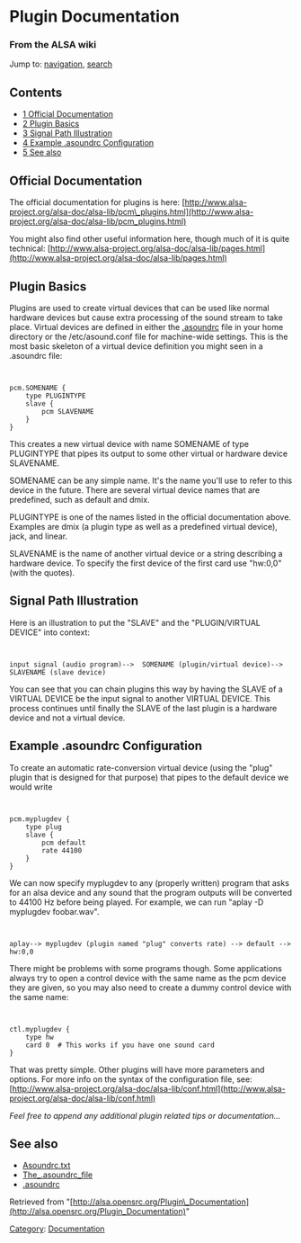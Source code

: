 Plugin Documentation
====================

### From the ALSA wiki

Jump to: [navigation](#mw-head), [search](#p-search)

Contents
--------

-   [1 Official Documentation](#Official_Documentation)
-   [2 Plugin Basics](#Plugin_Basics)
-   [3 Signal Path Illustration](#Signal_Path_Illustration)
-   [4 Example .asoundrc
    Configuration](#Example_.asoundrc_Configuration)
-   [5 See also](#See_also)

Official Documentation
----------------------

The official documentation for plugins is here:
[http://www.alsa-project.org/alsa-doc/alsa-lib/pcm\_plugins.html](http://www.alsa-project.org/alsa-doc/alsa-lib/pcm_plugins.html)

You might also find other useful information here, though much of it is
quite technical:
[http://www.alsa-project.org/alsa-doc/alsa-lib/pages.html](http://www.alsa-project.org/alsa-doc/alsa-lib/pages.html)

Plugin Basics
-------------

Plugins are used to create virtual devices that can be used like normal
hardware devices but cause extra processing of the sound stream to take
place. Virtual devices are defined in either the
[.asoundrc](/.asoundrc ".asoundrc") file in your home directory or the
/etc/asound.conf file for machine-wide settings. This is the most basic
skeleton of a virtual device definition you might seen in a .asoundrc
file:

` `

    pcm.SOMENAME {
        type PLUGINTYPE
        slave {
            pcm SLAVENAME
        }
    }

This creates a new virtual device with name SOMENAME of type PLUGINTYPE
that pipes its output to some other virtual or hardware device
SLAVENAME.

SOMENAME can be any simple name. It's the name you'll use to refer to
this device in the future. There are several virtual device names that
are predefined, such as default and dmix.

PLUGINTYPE is one of the names listed in the official documentation
above. Examples are dmix (a plugin type as well as a predefined virtual
device), jack, and linear.

SLAVENAME is the name of another virtual device or a string describing a
hardware device. To specify the first device of the first card use
"hw:0,0" (with the quotes).

Signal Path Illustration
------------------------

Here is an illustration to put the "SLAVE" and the "PLUGIN/VIRTUAL
DEVICE" into context:

` `

    input signal (audio program)-->  SOMENAME (plugin/virtual device)--> SLAVENAME (slave device)

You can see that you can chain plugins this way by having the SLAVE of a
VIRTUAL DEVICE be the input signal to another VIRTUAL DEVICE. This
process continues until finally the SLAVE of the last plugin is a
hardware device and not a virtual device.

Example .asoundrc Configuration
-------------------------------

To create an automatic rate-conversion virtual device (using the "plug"
plugin that is designed for that purpose) that pipes to the default
device we would write

` `

    pcm.myplugdev {
        type plug
        slave { 
            pcm default 
            rate 44100
        }
    }

We can now specify myplugdev to any (properly written) program that asks
for an alsa device and any sound that the program outputs will be
converted to 44100 Hz before being played. For example, we can run
"aplay -D myplugdev foobar.wav".

` `

    aplay--> myplugdev (plugin named "plug" converts rate) --> default --> hw:0,0

There might be problems with some programs though. Some applications
always try to open a control device with the same name as the pcm device
they are given, so you may also need to create a dummy control device
with the same name:

` `

    ctl.myplugdev {
        type hw
        card 0  # This works if you have one sound card
    }

That was pretty simple. Other plugins will have more parameters and
options. For more info on the syntax of the configuration file, see:
[http://www.alsa-project.org/alsa-doc/alsa-lib/conf.html](http://www.alsa-project.org/alsa-doc/alsa-lib/conf.html)

*Feel free to append any additional plugin related tips or
documentation...*

See also
--------

-   [Asoundrc.txt](/Asoundrc.txt "Asoundrc.txt")
-   [The\_.asoundrc\_file](/The_.asoundrc_file "The .asoundrc file")
-   [.asoundrc](/.asoundrc ".asoundrc")

Retrieved from
"[http://alsa.opensrc.org/Plugin\_Documentation](http://alsa.opensrc.org/Plugin_Documentation)"

[Category](/Special:Categories "Special:Categories"):
[Documentation](/Category:Documentation "Category:Documentation")


